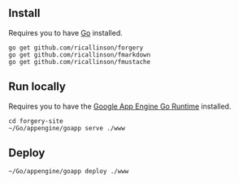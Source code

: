## Install

Requires you to have [Go](http://golang.org/doc/install) installed.

    go get github.com/ricallinson/forgery
    go get github.com/ricallinson/fmarkdown
    go get github.com/ricallinson/fmustache

## Run locally

Requires you to have the [Google App Engine Go Runtime](https://developers.google.com/appengine/docs/go/) installed.

    cd forgery-site
    ~/Go/appengine/goapp serve ./www

## Deploy

    ~/Go/appengine/goapp deploy ./www